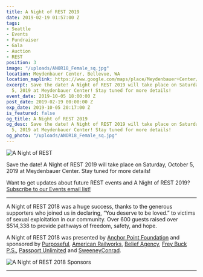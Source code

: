 ```yaml
---
title: A Night of REST 2019
date: 2019-02-19 01:57:00 Z
tags:
- Seattle
- Events
- Fundraiser
- Gala
- Auction
- REST
position: 3
image: "/uploads/ANOR18_Female_sq.jpg"
location: Meydenbauer Center, Bellevue, WA
location_maplink: https://www.google.com/maps/place/Meydenbauer+Center/@47.615916,-122.191856,15z/data=!4m2!3m1!1s0x0:0x36097b4fff1c20b9?sa=X&ved=0ahUKEwj3l5m93pTXAhXCKWMKHcV9ATYQ_BIIejAN
excerpt: Save the date! A Night of REST 2019 will take place on Saturday, October
  5, 2019 at Meydenbauer Center! Stay tuned for more details!
event_date: 2019-10-05 18:00:00 Z
post_date: 2019-02-19 00:00:00 Z
exp_date: 2019-10-05 20:17:00 Z
is_featured: false
og_title: A Night of REST 2019
og_desc: Save the date! A Night of REST 2019 will take place on Saturday, October
  5, 2019 at Meydenbauer Center! Stay tuned for more details!
og_photo: "/uploads/ANOR18_Female_sq.jpg"
---
```


![A Night of REST](/uploads/ANOR18_save-the-date_placeholder-800.jpg)

Save the date! A Night of REST 2019 will take place on Saturday, October 5, 2019 at Meydenbauer Center. Stay tuned for more details!

Want to get updates about future REST events and A Night of REST 2019? [Subscribe to our Events email list!](https://visitor.r20.constantcontact.com/d.jsp?llr=et4yig8ab&p=oi&m=1128713191012&sit=8rzcsxylb&f=21fd9123-2729-4235-a30b-557dd4356d02)

***

A Night of REST 2018 was a huge success, thanks to the generous supporters who joined us in declaring, “You deserve to be loved.” to victims of sexual exploitation in our community. Over 600 guests raised over $514,338 to provide pathways of freedom, safety, and hope. 

A Night of REST 2018 was presented by [Anchor Point Foundation](https://www.anchorpointfoundation.org/) and sponsored by [Purposeful](https://www.purposeful.com/), [American Railworks](https://www.railworks.net/), [Belief Agency](https://beliefagency.com/), [Frey Buck P.S.](http://www.freybuck.com/), [Passport Unlimited](https://www.passportunlimited.com/) and [SweeneyConrad](https://www.sweeneyconrad.com/). 

![A Night of REST 2018 Sponsors](/uploads/REST_ANOR_Sponsors-Graphic_v2.jpg)

***